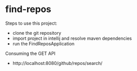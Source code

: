 # find-repos

Steps to use this project:
 - clone the git repository 
 - import project in intellij and resolve maven dependencies
 - run the FindReposApplication

Consuming the GET API
 - http://localhost:8080/github/repos/search/<language name> 
